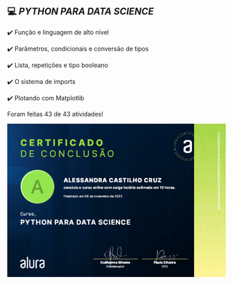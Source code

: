 ## :computer: ***PYTHON PARA DATA SCIENCE***

:heavy_check_mark: Função e linguagem de alto nível

:heavy_check_mark: Parâmetros, condicionais e conversão de tipos

:heavy_check_mark: Lista, repetições e tipo booleano

:heavy_check_mark: O sistema de imports

:heavy_check_mark: Plotando com Matplotlib


Foram feitas 43 de 43 atividades!

![image](https://github.com/alessandracruz/Imagens/blob/main/Alessandra%20Castilho%20Cruz%20-%20Python%20para%20Data%20Science%20-%20Alura.png)
